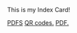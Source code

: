 This is my Index Card!

<a href="https://havenfire.github.io/folder/b-card-1010.pdf" target="_blank">PDFS</a>
<a href="folder/document.pdf" target="_blank">QR codes.</a>
<a href="https://havenfire.github.io/folder/document.pdf" target="_blank">PDF.</a>
